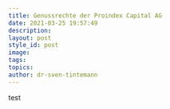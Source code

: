 ```yaml
---
title: Genussrechte der Proindex Capital AG
date: 2021-03-25 19:57:49
description:
layout: post
style_id: post
image:
tags:
topics:
author: dr-sven-tintemann
---
```

test
